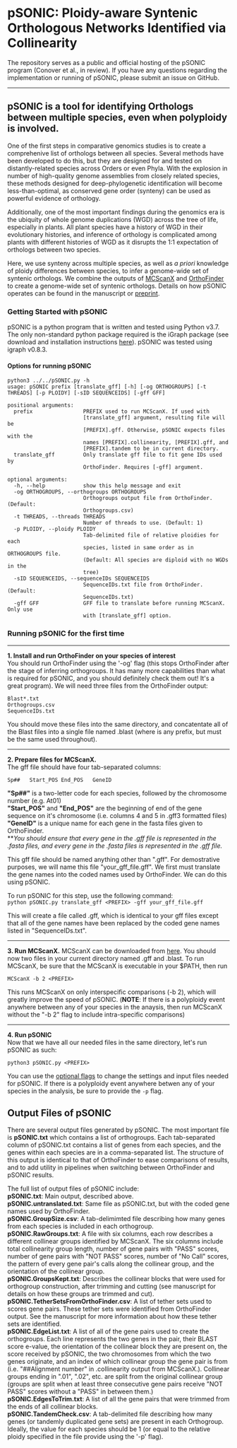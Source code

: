 # pSONIC: Ploidy-aware Syntenic Orthologous Networks Identified via Collinearity
The repository serves as a public and official hosting of the pSONIC program (Conover et al., in review). If you have any questions regarding the implementation or running of pSONIC, please submit an issue on GitHub. 

---
## pSONIC is a tool for identifying Orthologs between multiple species, even when polyploidy is involved.    
One of the first steps in comparative genomics studies is to create a comprehenive list of orthologs between all species. Several methods have been developed to do this, but they are designed for and tested on distantly-related species across Orders or even Phyla. With the explosion in number of high-quality genome assemblies from closely related species, these methods designed for deep-phylogenetic identification will become less-than-optimal, as conserved gene order (synteny) can be used as powerful evidence of orthology. 

Additionally, one of the most important findings during the genomics era is the ubiquity of whole genome duplications (WGD) across the tree of life, especially in plants. All plant species have a history of WGD in their evolutionary histories, and inference of orthology is complicated among plants with different histories of WGD as it disrupts the 1:1 expectation of orthologs between two species. 

Here, we use synteny across multiple species, as well as _a priori_ knowledge of ploidy differences between species, to infer a genome-wide set of syntenic orthologs. We combine the outputs of [MCScanX](https://github.com/wyp1125/MCScanX) and [OrthoFinder](https://github.com/davidemms/OrthoFinder) to create a genome-wide set of syntenic orthologs. Details on how pSONIC operates can be found in the manuscript or [preprint](). 

### Getting Started with pSONIC 
pSONIC is a python program that is written and tested using Python v3.7. The only non-standard python package required is the iGraph package (see download and installation instructions [here](https://igraph.org/python/)). pSONIC was tested using igraph v0.8.3.  

#### Options for running pSONIC 

```
python3 ../../pSONIC.py -h 
usage: pSONIC prefix [translate_gff] [-h] [-og ORTHOGROUPS] [-t THREADS] [-p PLOIDY] [-sID SEQUENCEIDS] [-gff GFF]

positional arguments:
  prefix                PREFIX used to run MCScanX. If used with
                        [translate_gff] argument, resulting file will be
                        [PREFIX].gff. Otherwise, pSONIC expects files with the
                        names [PREFIX].collinearity, [PREFIX].gff, and
                        [PREFIX].tandem to be in current directory.
  translate_gff         Only translate gff file to fit gene IDs used by
                        OrthoFinder. Requires [-gff] argument.

optional arguments:
  -h, --help            show this help message and exit
  -og ORTHOGROUPS, --orthogroups ORTHOGROUPS
                        Orthogroups output file from OrthoFinder. (Default:
                        Orthogroups.csv)
  -t THREADS, --threads THREADS
                        Number of threads to use. (Default: 1)
  -p PLOIDY, --ploidy PLOIDY
                        Tab-delimited file of relative ploidies for each
                        species, listed in same order as in ORTHOGROUPS file.
                        (Default: All species are diploid with no WGDs in the
                        tree)
  -sID SEQUENCEIDS, --sequenceIDs SEQUENCEIDS
                        SequenceIDs.txt file from OrthoFinder. (Default:
                        SequenceIDs.txt)
  -gff GFF              GFF file to translate before running MCScanX. Only use
                        with [translate_gff] option.

```


### Running pSONIC for the first time 
---

__1. Install and run OrthoFinder on your species of interest__    
You should run OrthoFinder using the '-og' flag (this stops OrthoFinder after the stage of inferring orthogroups. It has many more capabilities than what is required for pSONIC, and you should definitely check them out! It's a great program). We will need three files from the OrthoFinder output: 

```
Blast*.txt
Orthogroups.csv
SequenceIDs.txt
```

You should move these files into the same directory, and concatentate all of the Blast files into a single file named <PREFIX>.blast (where <PREFIX> is any prefix, but must be the same <PREFIX> used throughout). 

------
__2. Prepare files for MCScanX.__     
The gff file should have four tab-separated columns:  

`Sp##	Start_POS End_POS 	GeneID`    

__"Sp##"__ is a two-letter code for each species, followed by the chromosome number (e.g. At01)    
__"Start\_POS"__ and __"End\_POS"__ are the beginning of end of the gene sequence on it's chromosome (i.e. columns 4 and 5 in .gff3 formatted files)     
__"GeneID"__ is a unique name for each gene in the fasta files given to OrthoFinder.     
**_You should ensure that every gene in the .gff file is represented in the .fasta files, and every gene in the .fasta files is represented in the .gff file._      

This gff file should be named anything other than "<PREFIX>.gff". For demostrative purposes, we will name this file "your\_gff\_file.gff". We first must translate the gene names into the coded names used by OrthoFinder. We can do this using pSONIC. 

To run pSONIC for this step, use the following command:    
`python pSONIC.py translate_gff <PREFIX> -gff your_gff_file.gff`    

This will create a file called <PREFIX>.gff, which is identical to your gff files except that all of the gene names have been replaced by the coded gene names listed in "SequenceIDs.txt". 

------
__3. Run MCScanX.__ MCScanX can be downloaded from [here](https://github.com/wyp1125/MCScanX). You should now two files in your current directory named <PREFIX>.gff and <PREFIX>.blast. To run MCScanX, be sure that the MCScanX is executable in your $PATH, then run     
```
MCScanX -b 2 <PREFIX>
```
This runs MCScanX on only interspecific comparisons (-b 2), which will greatly improve the speed of pSONIC. (__NOTE__: If there is a polyploidy event anywhere between any of your species in the anaysis, then run MCScanX without the "-b 2" flag to include intra-specific comparisons)


------     
__4. Run pSONIC__     
Now that we have all our needed files in the same directory, let's run pSONIC as such: 
```
python3 pSONIC.py <PREFIX>
```

You can use the [optional flags](#Options-for-running-pSONIC) to change the settings and input files needed for pSONIC. If there is a polyploidy event anywhere betwen any of your species in the analysis, be sure to provide the `-p` flag.     


## Output Files of pSONIC   
There are several output files generated by pSONIC. The most important file is __pSONIC.txt__ which contains a list of orthogroups. Each tab-separated column of pSONIC.txt contains a list of genes from each species, and the genes within each species are in a comma-separated list. The structure of this output is identical to that of OrthoFinder to ease comparisons of results, and to add utility in pipelines when switching between OrthoFinder and pSONIC results.

The full list of output files of pSONIC include:   
__pSONIC.txt__:  Main output, described above.  
__pSONIC.untranslated.txt__:  Same file as pSONIC.txt, but with the coded gene names used by OrthoFinder.  
__pSONIC.GroupSize.csv__:   A tab-delimimted file describing how many genes from each species is included in each orthogroup.  
__pSONIC.RawGroups.txt__:  A file with six columns, each row describes a different collinear groups identified by MCScanX. The six columns include total collinearity group length, number of gene pairs with "PASS" scores, number of gene pairs with "NOT PASS" scores, number of "No Call" scores, the pattern of every gene pair's calls along the collinear group, and the orientation of the collinear group.    
__pSONIC.GroupsKept.txt__: Describes the collinear blocks that were used for orthogroup construction, after trimming and cutting (see manuscript for details on how these groups are trimmed and cut).   
__pSONIC.TetherSetsFromOrthoFinder.csv__:  A list of tether sets used to scores gene pairs. These tether sets were identified from OrthoFinder output. See the manuscript for more information about how these tether sets are identified.   
__pSONIC.EdgeList.txt__:  A list of all of the gene pairs used to create the orthogroups. Each line represents the two genes in the pair, their BLAST score e-value, the orientation of the collinear block they are present on, the score received by pSONIC, the two chromosomes from which the two genes originate, and an index of which collinear group the gene pair is from (i.e. "##Alignment number" in <PREFIX>.collinearity output from MCScanX.). Collinear groups ending in ".01", ".02", etc. are split from the original collinear group (groups are split when at least three consecutive gene pairs receive "NOT PASS" scores without a "PASS" in between them.)    
__pSONIC.EdgesToTrim.txt__: A list of all the gene pairs that were trimmed from the ends of all collinear blocks.   
__pSONIC.TandemCheck.csv__: A tab-delimited file describing how many genes (or tandemly duplicated gene sets) are present in each Orthogroup. Ideally, the value for each species should be 1 (or equal to the relative ploidy specified in the file provide using the '-p' flag).    
 



